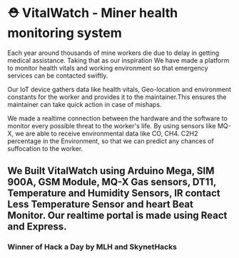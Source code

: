 # ⛑  VitalWatch  - Miner health monitoring system
Each year around thousands of mine workers die due to delay in getting medical assistance. Taking that as our inspiration We have made a platform to monitor health vitals and working environment so that emergency services can be contacted swiftly. 

Our IoT device gathers data like health vitals, Geo-location and environment constants for the worker and provides it to the maintainer.This ensures the maintainer can take quick action in case of mishaps.

We made a realtime connection between the hardware and the software to monitor every possible threat to the worker's life. By using sensors like MQ-X, we are able to receive environmental data like CO, CH4. C2H2 percentage in the Environment, so that we can predict any chances of suffocation to the worker.

We Built VitalWatch using Arduino Mega, SIM 900A, GSM Module, MQ-X Gas sensors, DT11, Temperature and Humidity Sensors, IR contact Less Temperature Sensor and heart Beat Monitor. Our realtime portal is made using React and Express. 
---
### Winner of Hack a Day by MLH and SkynetHacks
